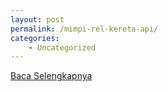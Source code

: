 ```yaml
---
layout: post
permalink: /mimpi-rel-kereta-api/
categories:
    - Uncategorized
---
```


[Baca Selengkapnya](/03)